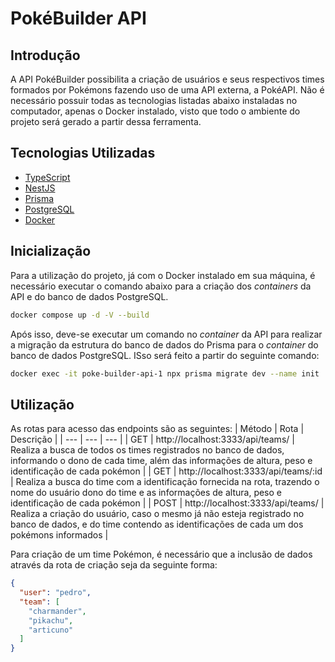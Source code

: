 # PokéBuilder API

## Introdução
A API PokéBuilder possibilita a criação de usuários e seus respectivos times formados por Pokémons fazendo uso de uma API externa, a PokéAPI. Não é necessário possuir todas as tecnologias listadas abaixo instaladas no computador, apenas o Docker instalado, visto que todo o ambiente do projeto será gerado a partir dessa ferramenta. 

## Tecnologias Utilizadas
- [TypeScript](https://www.typescriptlang.org/)
- [NestJS](https://docs.nestjs.com/)
- [Prisma](https://www.prisma.io/)
- [PostgreSQL](https://www.postgresql.org/)
- [Docker](https://docs.docker.com/desktop/)

## Inicialização
Para a utilização do projeto, já com o Docker instalado em sua máquina, é necessário executar o comando abaixo para a criação dos _containers_ da API e do banco de dados PostgreSQL.

```bash
docker compose up -d -V --build
```
Após isso, deve-se executar um comando no _container_ da API para realizar a migração da estrutura do banco de dados do Prisma para o _container_ do banco de dados PostgreSQL. ISso será feito a partir do seguinte comando:

```bash
docker exec -it poke-builder-api-1 npx prisma migrate dev --name init
```

## Utilização

As rotas para acesso das endpoints são as seguintes:
| Método | Rota | Descrição |
| --- | --- | --- |
| GET | http://localhost:3333/api/teams/ | Realiza a busca de todos os times registrados no banco de dados, informando o dono de cada time, além das informações de altura, peso e identificação de cada pokémon |
| GET | http://localhost:3333/api/teams/:id | Realiza a busca do time com a identificação fornecida na rota, trazendo o nome do usuário dono do time e as informações de altura, peso e identificação de cada pokémon |
| POST | http://localhost:3333/api/teams/ | Realiza a criação do usuário, caso o mesmo já não esteja registrado no banco de dados, e do time contendo as identificações de cada um dos pokémons informados |


Para criação de um time Pokémon, é necessário que a inclusão de dados através da rota de criação seja da seguinte forma:
```json
{
  "user": "pedro",
  "team": [
    "charmander",
    "pikachu",
    "articuno"
  ]
}
```
